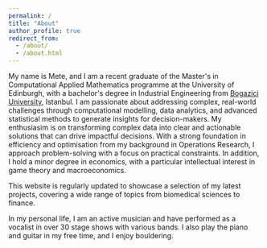 ```yaml
---
permalink: /
title: "About"
author_profile: true
redirect_from: 
  - /about/
  - /about.html
---
```

My name is Mete, and I am a recent graduate of the Master's in Computational Applied Mathematics programme at the University of Edinburgh, with a bachelor's degree in Industrial Engineering from [Bogazici University](https://en.wikipedia.org/wiki/Boğaziçi_University), Istanbul. I am passionate about addressing complex, real-world challenges through computational modelling, data analytics, and advanced statistical methods to generate insights for decision-makers. My enthusiasim is on transforming complex data into clear and actionable solutions that can drive impactful decisions. With a strong foundation in efficiency and optimisation from my background in Operations Research, I approach problem-solving with a focus on practical constraints. In addition, I hold a minor degree in economics, with a particular intellectual interest in game theory and macroeconomics.

This website is regularly updated to showcase a selection of my latest projects, covering a wide range of topics from biomedical sciences to finance.

In my personal life, I am an active musician and have performed as a vocalist in over 30 stage shows with various bands. I also play the piano and guitar in my free time, and I enjoy bouldering. 